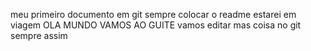 meu primeiro documento em git 
 sempre colocar o readme 
 estarei em viagem 
OLA MUNDO VAMOS AO GUITE
vamos editar mas coisa no git
sempre assim 